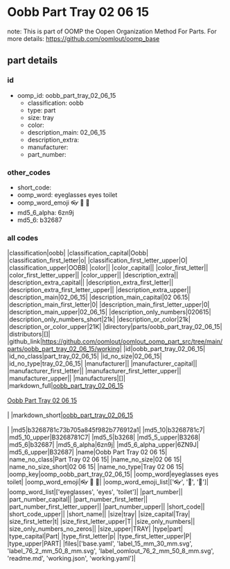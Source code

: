 # Oobb Part Tray 02 06 15  

note: This is part of OOMP the Oopen Organization Method For Parts. For more details: https://github.com/oomlout/oomp_base

##  part details





### id
* oomp_id: oobb_part_tray_02_06_15
  * classification: oobb
  * type: part
  * size: tray
  * color: 
  * description_main: 02_06_15
  * description_extra: 
  * manufacturer: 
  * part_number: 

### other_codes
* short_code: 
* oomp_word: eyeglasses eyes toilet
* oomp_word_emoji :eyeglasses: :eyes: :toilet:
* md5_6_alpha: 6zn9j
* md5_6: b32687

### all codes 
|classification|oobb|
|classification_capital|Oobb|
|classification_first_letter|o|
|classification_first_letter_upper|O|
|classification_upper|OOBB|
|color||
|color_capital||
|color_first_letter||
|color_first_letter_upper||
|color_upper||
|description_extra||
|description_extra_capital||
|description_extra_first_letter||
|description_extra_first_letter_upper||
|description_extra_upper||
|description_main|02_06_15|
|description_main_capital|02 06.15|
|description_main_first_letter|0|
|description_main_first_letter_upper|0|
|description_main_upper|02_06_15|
|description_only_numbers|020615|
|description_only_numbers_short|21k|
|description_or_color|21k|
|description_or_color_upper|21K|
|directory|parts/oobb_part_tray_02_06_15|
|distributors|[]|
|github_link|https://github.com/oomlout/oomlout_oomp_part_src/tree/main/parts/oobb_part_tray_02_06_15/working|
|id|oobb_part_tray_02_06_15|
|id_no_class|part_tray_02_06_15|
|id_no_size|02_06_15|
|id_no_type|tray_02_06_15|
|manufacturer||
|manufacturer_capital||
|manufacturer_first_letter||
|manufacturer_first_letter_upper||
|manufacturer_upper||
|manufacturers|[]|
|markdown_full|[oobb_part_tray_02_06_15](https://github.com/oomlout/oomlout_oomp_part_src/tree/main/parts/oobb_part_tray_02_06_15/working)<br>[](https://github.com/oomlout/oomlout_oomp_part_src/tree/main/parts/oobb_part_tray_02_06_15/working)<br>[Oobb Part Tray 02 06 15](https://github.com/oomlout/oomlout_oomp_part_src/tree/main/parts/oobb_part_tray_02_06_15/working)<br><br>|
|markdown_short|[oobb_part_tray_02_06_15](https://github.com/oomlout/oomlout_oomp_part_src/tree/main/parts/oobb_part_tray_02_06_15/working)<br><br>|
|md5|b3268781c73b705a845f982b776912a1|
|md5_10|b3268781c7|
|md5_10_upper|B3268781C7|
|md5_5|b3268|
|md5_5_upper|B3268|
|md5_6|b32687|
|md5_6_alpha|6zn9j|
|md5_6_alpha_upper|6ZN9J|
|md5_6_upper|B32687|
|name|Oobb Part Tray 02 06 15|
|name_no_class|Part Tray 02 06 15|
|name_no_size|02 06 15|
|name_no_size_short|02 06 15|
|name_no_type|Tray 02 06 15|
|oomp_key|oomp_oobb_part_tray_02_06_15|
|oomp_word|eyeglasses eyes toilet|
|oomp_word_emoji|:eyeglasses: :eyes: :toilet:|
|oomp_word_emoji_list|[':eyeglasses:', ':eyes:', ':toilet:']|
|oomp_word_list|['eyeglasses', 'eyes', 'toilet']|
|part_number||
|part_number_capital||
|part_number_first_letter||
|part_number_first_letter_upper||
|part_number_upper||
|short_code||
|short_code_upper||
|short_name||
|size|tray|
|size_capital|Tray|
|size_first_letter|t|
|size_first_letter_upper|T|
|size_only_numbers||
|size_only_numbers_no_zeros||
|size_upper|TRAY|
|type|part|
|type_capital|Part|
|type_first_letter|p|
|type_first_letter_upper|P|
|type_upper|PART|
|files|['base.yaml', 'label_15_mm_30_mm.svg', 'label_76_2_mm_50_8_mm.svg', 'label_oomlout_76_2_mm_50_8_mm.svg', 'readme.md', 'working.json', 'working.yaml']|
